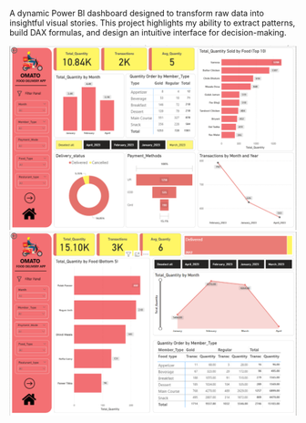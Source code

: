A dynamic Power BI dashboard designed to transform raw data into insightful visual stories. This project highlights my ability to extract patterns, build DAX formulas, and design an intuitive interface for decision-making.

<img src="https://github.com/amitholt/Power-Bi/blob/56db681c16936df2982374bd80dd05b9ced50b8b/Dashboard.png" alt="Image Description" width="600">

<img src="https://github.com/amitholt/Power-Bi/blob/56db681c16936df2982374bd80dd05b9ced50b8b/Dashboard%202.png" alt="Image Description" width="600">


